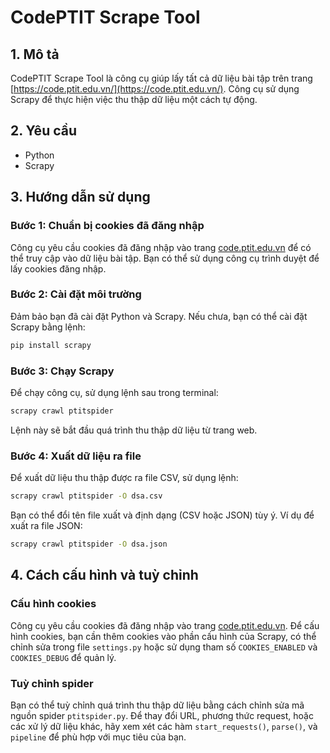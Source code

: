 # CodePTIT Scrape Tool

## 1. Mô tả
CodePTIT Scrape Tool là công cụ giúp lấy tất cả dữ liệu bài tập trên trang [https://code.ptit.edu.vn/](https://code.ptit.edu.vn/). Công cụ sử dụng Scrapy để thực hiện việc thu thập dữ liệu một cách tự động.

## 2. Yêu cầu
- Python
- Scrapy

## 3. Hướng dẫn sử dụng

### Bước 1: Chuẩn bị cookies đã đăng nhập
Công cụ yêu cầu cookies đã đăng nhập vào trang [code.ptit.edu.vn](https://code.ptit.edu.vn/) để có thể truy cập vào dữ liệu bài tập. Bạn có thể sử dụng công cụ trình duyệt để lấy cookies đăng nhập.

### Bước 2: Cài đặt môi trường
Đảm bảo bạn đã cài đặt Python và Scrapy. Nếu chưa, bạn có thể cài đặt Scrapy bằng lệnh:

```bash
pip install scrapy
```
### Bước 3: Chạy Scrapy
Để chạy công cụ, sử dụng lệnh sau trong terminal:
```bash
scrapy crawl ptitspider
```
Lệnh này sẽ bắt đầu quá trình thu thập dữ liệu từ trang web.

### Bước 4: Xuất dữ liệu ra file
Để xuất dữ liệu thu thập được ra file CSV, sử dụng lệnh:
```bash
scrapy crawl ptitspider -O dsa.csv
```
Bạn có thể đổi tên file xuất và định dạng (CSV hoặc JSON) tùy ý. Ví dụ để xuất ra file JSON:
```bash
scrapy crawl ptitspider -O dsa.json
```

## 4. Cách cấu hình và tuỳ chỉnh

### Cấu hình cookies
Công cụ yêu cầu cookies đã đăng nhập vào trang [code.ptit.edu.vn](https://code.ptit.edu.vn/). Để cấu hình cookies, bạn cần thêm cookies vào phần cấu hình của Scrapy, có thể chỉnh sửa trong file `settings.py` hoặc sử dụng tham số `COOKIES_ENABLED` và `COOKIES_DEBUG` để quản lý.

### Tuỳ chỉnh spider
Bạn có thể tuỳ chỉnh quá trình thu thập dữ liệu bằng cách chỉnh sửa mã nguồn spider `ptitspider.py`. Để thay đổi URL, phương thức request, hoặc các xử lý dữ liệu khác, hãy xem xét các hàm `start_requests()`, `parse()`, và `pipeline` để phù hợp với mục tiêu của bạn.
